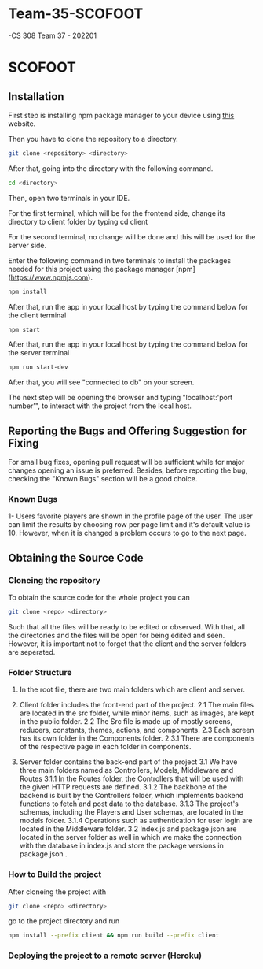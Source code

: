 # Team-35-SCOFOOT

-CS 308 Team 37 - 202201
# SCOFOOT  



## Installation
First step is installing npm package manager to your device using [this](https://docs.npmjs.com/downloading-and-installing-node-js-and-npm) website.

Then you have to clone the repository to a directory.

```bash
git clone <repository> <directory>
```

After that, going into the directory with the following command.

```bash
cd <directory>
```
Then, open two terminals in your IDE.

For the first terminal, which will be for the frontend side, change its directory to client folder by typing cd client

For the second terminal, no change will be done and this will be used for the server side.

Enter the following command in two terminals to install the packages needed for this project using the package manager [npm] (https://www.npmjs.com).

```bash
npm install
```
After that, run the app in your local host by typing the command below for the client terminal

```bash
npm start 
```
After that, run the app in your local host by typing the command below for the server terminal

```bash
npm run start-dev 
```

After that, you will see "connected to db" on your screen.

The next step will be opening the browser and typing "localhost:'port number'",  to interact with the project from the local host.

## Reporting the Bugs and Offering Suggestion for Fixing

For small bug fixes, opening pull request will be sufficient while for major changes opening an issue is preferred. Besides, before reporting the bug, checking the "Known Bugs" section will be a good choice.


### Known Bugs

1- Users favorite players are shown in the profile page of the user. The user can limit the results by choosing row per page limit and it's default value is 10. However, when it is changed a problem occurs to go to the next page.

## Obtaining the Source Code

### Cloneing the repository
To obtain the source code for the whole project you can
```bash
git clone <repo> <directory>
```
Such that all the files will be ready to be edited or observed. With that, all the directories and the files will be open for being edited and seen. However, it is important not to forget that the client and the server folders are seperated.



### Folder Structure

1. In the root file, there are two main folders which are client and server.
2. Client folder includes the front-end part of the project.
2.1 The main files are located in the src folder, while minor items, such as images, are kept in the public folder. 
2.2 The Src file is made up of mostly screens, reducers, constants, themes, actions, and components. 
2.3 Each screen has its own folder in the Components folder. 
2.3.1 There are components of the respective page in each folder in components.
  
3. Server folder contains the back-end part of the project
3.1 We have three main folders named as Controllers, Models, Middleware and Routes
3.1.1 In the Routes folder, the Controllers that will be used with the given HTTP requests are defined.
3.1.2 The backbone of the backend is built by the Controllers folder, which implements backend functions to fetch and post data to the database.
3.1.3 The project's schemas, including the Players and User schemas, are located in the models folder.
3.1.4 Operations such as authentication for user login are located in the Middleware folder.
3.2  Index.js and package.json are located in the server folder as well in which we make the connection with the database in index.js and store the package versions in package.json .

    

### How to Build the project

After cloneing the project with
```bash
git clone <repo> <directory>
```
go to the project directory and run
```bash
npm install --prefix client && npm run build --prefix client
```


### Deploying the project to a remote server (Heroku)




